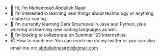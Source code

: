 - 👋 Hi, I’m Muhammad Abdullah Nasir.
- 👀 I’m interested in learning new things about technology or anything related to coding.
- 🌱 I’m currently learning Data Structures in Java and Python, plus working on learning new coding languages as well.
- 💞️ I’m looking to collaborate on Summer '23 Internships.
- 📫 How to reach me: You can reach me on my twitter or you can also email me on: abdullahnasirpti@gmail.com

<!---
daredevilx616/daredevilx616 is a ✨ special ✨ repository because its `README.md` (this file) appears on your GitHub profile.
You can click the Preview link to take a look at your changes.
--->
